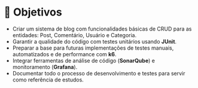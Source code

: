 # 🎯 Objetivos

* Criar um sistema de blog com funcionalidades básicas de CRUD para as entidades: Post, Comentário, Usuário e Categoria.
* Garantir a qualidade do código com testes unitários usando **JUnit**.
* Preparar a base para futuras implementações de testes manuais, automatizados e de performance com **k6**.
* Integrar ferramentas de análise de código (**SonarQube**) e monitoramento (**Grafana**).
* Documentar todo o processo de desenvolvimento e testes para servir como referência de estudos.

